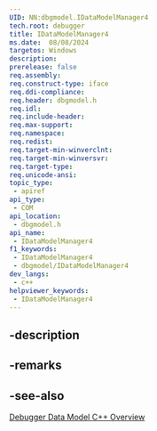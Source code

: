 ```yaml
---
UID: NN:dbgmodel.IDataModelManager4
tech.root: debugger
title: IDataModelManager4
ms.date:  08/08/2024
targetos: Windows
description: 
prerelease: false
req.assembly: 
req.construct-type: iface
req.ddi-compliance: 
req.header: dbgmodel.h
req.idl: 
req.include-header: 
req.max-support: 
req.namespace: 
req.redist: 
req.target-min-winverclnt: 
req.target-min-winversvr: 
req.target-type: 
req.unicode-ansi: 
topic_type:
 - apiref
api_type:
 - COM
api_location:
 - dbgmodel.h
api_name:
 - IDataModelManager4
f1_keywords:
 - IDataModelManager4
 - dbgmodel/IDataModelManager4
dev_langs:
 - c++
helpviewer_keywords:
 - IDataModelManager4
---
```


## -description

## -remarks

## -see-also

[Debugger Data Model C++ Overview](/windows-hardware/drivers/debugger/data-model-cpp-overview)
